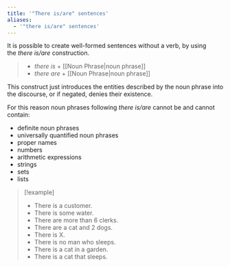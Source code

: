 ```yaml
---
title: '"There is/are" sentences'
aliases:
  - '"there is/are" sentences'
---
```

It is possible to create well-formed sentences without a verb, by using the _there is/are_ construction.

>* _there is_ + [[Noun Phrase|noun phrase]]
>* _there are_ + [[Noun Phrase|noun phrase]]

This construct just introduces the entities described by the noun phrase into the discourse, or if negated, denies their existence. 

For this reason noun phrases following _there is/are_ cannot be and cannot contain:

* definite noun phrases
* universally quantified noun phrases
* proper names
* numbers
* arithmetic expressions
* strings
* sets
* lists 


>[!example]
>* There is a customer.
>* There is some water.
>* There are more than 6 clerks.
>* There are a cat and 2 dogs.
>* There is X.
>* There is no man who sleeps.
>* There is a cat in a garden.
>* There is a cat that sleeps.
